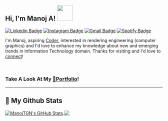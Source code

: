 <h2> Hi, I'm Manoj A! <img src="https://media.giphy.com/media/mGcNjsfWAjY5AEZNw6/giphy.gif" width="50"></h2>

[![Linkedin Badge](https://img.shields.io/badge/-Manoj_A-blue?style=flat&logo=Linkedin&logoColor=white&link=https://www.linkedin.com/in/manojbit/)](https://www.linkedin.com/in/manojbit/)
[![Instagram Badge](https://img.shields.io/badge/-@__M4n0j__-purple?style=flat&logo=instagram&logoColor=white&link=https://www.instagram.com/_m4n0j_/)](https://www.instagram.com/_m4n0j_/)
[![Gmail Badge](https://img.shields.io/badge/-Manoj_A-c14438?style=flat&logo=Gmail&logoColor=white&link=mailto:Manoj.thunderviz@gmail.com)](mailto:Manoj.thunderviz@gmail.com)
[![Spotify Badge](https://img.shields.io/badge/-@ManojTGN-1ED760?style=flat-square&amp;labelColor=fff&amp;logo=Spotify&amp;link=https://open.spotify.com/user/31coacig75i7cwnvsalo5yhlmhne)](https://open.spotify.com/user/31coacig75i7cwnvsalo5yhlmhne)

I'm Manoj, aspiring [Coder](https://github.com/ManojTGN), interested in  rendering engineering (computer graphics) and  I'd love to enhance my knowledge about new and emerging trends in Information Technology domain. Thanks for visiting and I'd love to [connect](https://www.linkedin.com/in/manojbit/)!

<br>
<h3>Take A Look At My <a href="http://manojtgn.me/">🎩Portfolio</a>!</h3>

---

<h2> 💪 My Github Stats </h2>

<a href="https://github.com/ManojTGN">
  <img align="center" src="https://github-readme-stats.vercel.app/api?username=ManojTGN&show_icons=true&line_height=27&count_private=true&title_color=ffffff&text_color=c9cacc&icon_color=2bbc8a&bg_color=1d1f21" alt="ManojTGN's GitHub Stats" />
</a>
<a href="https://github.com/ManojTGN">
  <img align="center" src="https://github-readme-stats.vercel.app/api/top-langs/?username=ManojTGN&layout=compact&title_color=ffffff&text_color=c9cacc&icon_color=2bbc8a&bg_color=1d1f21&hide=html,css,php,hack" />
</a>

<!--
![ManojTGN's github stats](https://github-readme-stats.vercel.app/api?username=ManojTGN&count_private=true&show_icons=true&theme=dark&hide_border=false)
!-->
